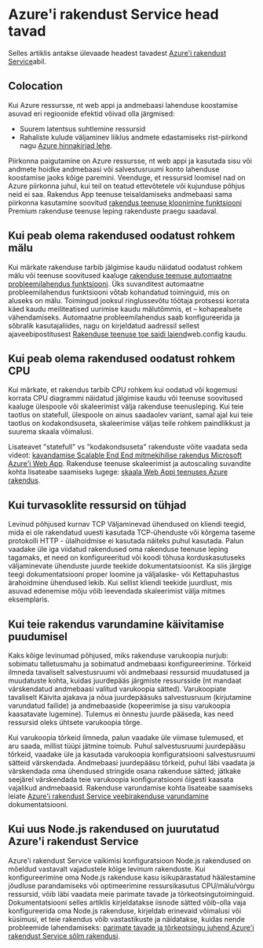 <properties
    pageTitle="Azure'i rakendust Service head tavad"
    description="Siit saate teada, head tavad ja Azure'i rakendust Service tõrkeotsing."
    services="app-service"
    documentationCenter=""
    authors="dariagrigoriu"
    manager="wpickett"
    editor="mollybos"/>

<tags
    ms.service="app-service"
    ms.workload="na"
    ms.tgt_pltfrm="na"
    ms.devlang="na"
    ms.topic="article"
    ms.date="06/30/2016"
    ms.author="dariagrigoriu"/>
    
# <a name="best-practices-for-azure-app-service"></a>Azure'i rakendust Service head tavad

Selles artiklis antakse ülevaade headest tavadest [Azure'i rakendust Service](http://go.microsoft.com/fwlink/?LinkId=529714)abil. 

## <a name="colocation"></a>Colocation
Kui Azure ressursse, nt web appi ja andmebaasi lahenduse koostamise asuvad eri regioonide efektid võivad olla järgmised:

*  Suurem latentsus suhtlemine ressursid
*  Rahaliste kulude väljaminev liiklus andmete edastamiseks rist-piirkond nagu [Azure hinnakirjad lehe](https://azure.microsoft.com/pricing/details/data-transfers).

Piirkonna paigutamine on Azure ressursse, nt web appi ja kasutada sisu või andmete hoidke andmebaasi või salvestusruumi konto lahenduse koostamise jaoks kõige paremini. Veenduge, et ressursid loomisel nad on Azure piirkonna juhul, kui teil on teatud ettevõtetele või kujunduse põhjus neid ei saa. Rakendus App teenuse teisaldamiseks andmebaasi sama piirkonna kasutamine soovitud [rakendus teenuse kloonimine funktsiooni](app-service-web-app-cloning-portal.md) Premium rakenduse teenuse leping rakenduste praegu saadaval.   

## <a name="memoryresources"></a>Kui peab olema rakendused oodatust rohkem mälu
Kui märkate rakenduse tarbib jälgimise kaudu näidatud oodatust rohkem mälu või teenuse soovitused kaaluge [rakenduse teenuse automaatne probleemilahendus funktsiooni](https://azure.microsoft.com/blog/auto-healing-windows-azure-web-sites). Üks suvanditest automaatne probleemilahendus funktsiooni võtab kohandatud toiminguid, mis on aluseks on mälu. Toimingud jooksul ringlussevõtu töötaja protsessi korrata käed kaudu meiliteatised uurimise kaudu mälutõmmis, et – kohapealsete vähendamiseks. Automaatne probleemilahendus saab konfigureerida ja sõbralik kasutajaliides, nagu on kirjeldatud aadressil sellest ajaveebipostitusest [Rakenduse teenuse toe saidi laiend](https://azure.microsoft.com/blog/additional-updates-to-support-site-extension-for-azure-app-service-web-apps)web.config kaudu.   

## <a name="CPUresources"></a>Kui peab olema rakendused oodatust rohkem CPU
Kui märkate, et rakendus tarbib CPU rohkem kui oodatud või kogemusi korrata CPU diagrammi näidatud jälgimise kaudu või teenuse soovitused kaaluge ülespoole või skaleerimist välja rakenduse teenusleping. Kui teie taotlus on statefull, ülespoole on ainus saadaolev variant, samal ajal kui teie taotlus on kodakondsuseta, skaleerimise väljas teile rohkem paindlikkust ja suurema skaala võimalusi. 

Lisateavet "statefull" vs "kodakondsuseta" rakenduste võite vaadata seda videot: [kavandamise Scalable End End mitmekihilise rakendus Microsoft Azure'i Web App](https://channel9.msdn.com/Events/TechEd/NorthAmerica/2014/DEV-B414#fbid=?hashlink=fbid). Rakenduse teenuse skaleerimist ja autoscaling suvandite kohta lisateabe saamiseks lugege: [skaala Web Appi teenuses Azure rakendus](web-sites-scale.md).  

## <a name="socketresources"></a>Kui turvasoklite ressursid on tühjad
Levinud põhjused kurnav TCP Väljaminevad ühendused on kliendi teegid, mida ei ole rakendatud uuesti kasutada TCP-ühenduste või kõrgema taseme protokolli HTTP - ülalhoidmise ei kasutada näiteks puhul kasutada. Palun vaadake üle iga viidatud rakendused oma rakenduse teenuse leping tagamaks, et need on konfigureeritud või koodi tõhusa korduskasutuseks väljaminevate ühenduste juurde teekide dokumentatsioonist. Ka siis järgige teegi dokumentatsiooni proper loomine ja väljalaske- või Kettapuhastus ärahoidmine ühendused lekib. Kui sellist kliendi teekide juurdlust, mis asuvad edenemise mõju võib leevendada skaleerimist välja mitmes eksemplaris.  

## <a name="appbackup"></a>Kui teie rakendus varundamine käivitamise puudumisel
Kaks kõige levinumad põhjused, miks rakenduse varukoopia nurjub: sobimatu talletusmahu ja sobimatud andmebaasi konfigureerimine. Tõrkeid ilmneda tavaliselt salvestusruumi või andmebaasi ressursid muudatused ja muudatuste kohta, kuidas juurdepääs järgmiste ressursside (nt mandaat värskendatud andmebaasi valitud varukoopia sätted). Varukoopiate tavaliselt Käivita ajakava ja nõua juurdepääsuks salvestusruum (kirjutamine varundatud failide) ja andmebaaside (kopeerimise ja sisu varukoopia kaasatavate lugemine). Tulemus ei õnnestu juurde pääseda, kas need ressursid oleks ühtsete varukoopia tõrge. 

Kui varukoopia tõrkeid ilmneda, palun vaadake üle viimase tulemused, et aru saada, millist tüüpi jätmine toimub. Puhul salvestusruumi juurdepääsu tõrkeid, vaadake üle ja kasutada varukoopia konfiguratsiooni salvestusruumi sätteid värskendada. Andmebaasi juurdepääsu tõrkeid, puhul läbi vaadata ja värskendada oma ühendused stringide osana rakenduse sätted; jätkake seejärel värskendada teie varukoopia konfiguratsiooni õigesti kaasata vajalikud andmebaasid. Rakenduse varundamise kohta lisateabe saamiseks leiate [Azure'i rakendust Service veebirakenduse varundamine](web-sites-backup.md) dokumentatsiooni.

## <a name="nodejs"></a>Kui uus Node.js rakendused on juurutatud Azure'i rakendust Service
Azure'i rakendust Service vaikimisi konfiguratsioon Node.js rakendused on mõeldud vastavalt vajadustele kõige levinum rakenduste. Kui konfigureerimine oma Node.js rakenduse kasu isikupärastatud häälestamine jõudluse parandamiseks või optimeerimine ressursikasutus CPU/mälu/võrgu ressursid, võib läbi vaadata meie parimate tavade ja tõrkeotsingutoiminguid. Dokumentatsiooni selles artiklis kirjeldatakse iisnode sätted võib-olla vaja konfigureerida oma Node.js rakenduse, kirjeldab erinevaid võimalusi või küsimusi, et teie rakendus võib vastastikuste ja näidatakse, kuidas nende probleemide lahendamiseks: [parimate tavade ja tõrkeotsingu juhend Azure'i rakendust Service sõlm rakendusi](app-service-web-nodejs-best-practices-and-troubleshoot-guide.md).   


